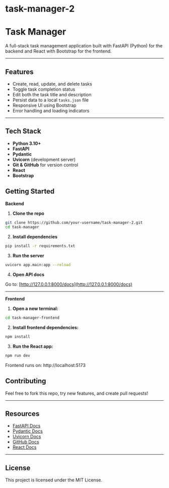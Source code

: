 ﻿# task-manager-2

# Task Manager

A full-stack task management application built with FastAPI (Python) for the backend and React with Bootstrap for the frontend.

---

## Features

- Create, read, update, and delete tasks
- Toggle task completion status
- Edit both the task title and description
- Persist data to a local `tasks.json` file
- Responsive UI using Bootstrap
- Error handling and loading indicators

---

## Tech Stack

- **Python 3.10+**
- **FastAPI**
- **Pydantic**
- **Uvicorn** (development server)
- **Git & GitHub** for version control
- **React**
- **Bootstrap**


## Getting Started

**Backend**
1. **Clone the repo**

```bash
git clone https://github.com/your-username/task-manager-2.git
cd task-manager
```

2. **Install dependencies**

```bash
pip install -r requirements.txt
```

3. **Run the server**

```bash
uvicorn app.main:app --reload
```

4. **Open API docs**

Go to: [http://127.0.0.1:8000/docs](http://127.0.0.1:8000/docs)

---

**Frontend**
1. **Open a new terminal:**

```bash
cd task-manager-frontend
```

2. **Install frontend dependencies:**

```bash
npm install
```

3. **Run the React app:**

```bash
npm run dev
```

Frontend runs on: http://localhost:5173
## Contributing

Feel free to fork this repo, try new features, and create pull requests!

---

## Resources

* [FastAPI Docs](https://fastapi.tiangolo.com/)
* [Pydantic Docs](https://docs.pydantic.dev/)
* [Uvicorn Docs](https://www.uvicorn.org/)
* [GitHub Docs](https://docs.github.com/en/get-started)
* [React Docs](https://react.dev/)
---

## License

This project is licensed under the MIT License.

